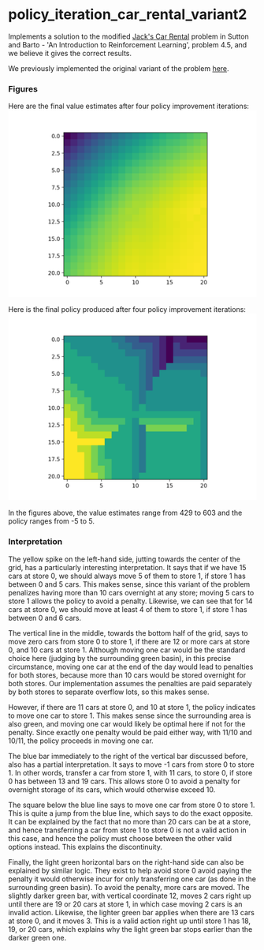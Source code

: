 # policy_iteration_car_rental_variant2

Implements a solution to the modified [Jack's Car Rental](http://www.incompleteideas.net/sutton/book/first/4/node4.html) problem in Sutton and Barto - 'An Introduction to Reinforcement Learning',
problem 4.5, and we believe it gives the correct results. 

We previously implemented the original variant of the problem [here](https://github.com/lucaslingle/policy_iteration_car_rental). 

### Figures

Here are the final value estimates after four policy improvement iterations:
![value estimates](assets/value_estimates.png)

Here is the final policy produced after four policy improvement iterations:
![policy](assets/policy.png)

In the figures above, the value estimates range from 429 to 603 and the policy ranges from -5 to 5.

### Interpretation

The yellow spike on the left-hand side, jutting towards the center of the grid, has a particularly interesting interpretation. 
It says that if we have 15 cars at store 0, we should always move 5 of them to store 1, if store 1 has between 0 and 5 cars.
This makes sense, since this variant of the problem penalizes having more than 10 cars overnight at any store; moving 5 cars to store 1 allows the policy to avoid a penalty.
Likewise, we can see that for 14 cars at store 0, we should move at least 4 of them to store 1, if store 1 has between 0 and 6 cars.

The vertical line in the middle, towards the bottom half of the grid, says to move zero cars from store 0 to store 1, if there are 12 or more cars at store 0, and 10 cars at store 1. 
Although moving one car would be the standard choice here (judging by the surrounding green basin), in this precise circumstance, 
moving one car at the end of the day would lead to penalties for both stores, because more than 10 cars would be stored overnight for both stores. 
Our implementation assumes the penalties are paid separately by both stores to separate overflow lots, so this makes sense.

However, if there are 11 cars at store 0, and 10 at store 1, the policy indicates to move one car to store 1. 
This makes sense since the surrounding area is also green, and moving one car would likely be optimal here if not for the penalty. 
Since exactly one penalty would be paid either way, with 11/10 and 10/11, the policy proceeds in moving one car.

The blue bar immediately to the right of the vertical bar discussed before, also has a partial interpretation. It says to move -1 cars from store 0 to store 1. 
In other words, transfer a car from store 1, with 11 cars, to store 0, if store 0 has between 13 and 19 cars. 
This allows store 0 to avoid a penalty for overnight storage of its cars, which would otherwise exceed 10.

The square below the blue line says to move one car from store 0 to store 1. This is quite a jump from the blue line, which says to do the exact opposite.
It can be explained by the fact that no more than 20 cars can be at a store, and hence transferring a car from store 1 to store 0 is not a valid action in this case, 
and hence the policy must choose between the other valid options instead. This explains the discontinuity. 

Finally, the light green horizontal bars on the right-hand side can also be explained by similar logic. They exist to help avoid store 0 avoid paying the penalty 
it would otherwise incur for only transferring one car (as done in the surrounding green basin). To avoid the penalty, more cars are moved. The slightly darker green bar, 
with vertical coordinate 12, moves 2 cars right up until there are 19 or 20 cars at store 1, in which case moving 2 cars is an invalid action. 
Likewise, the lighter green bar applies when there are 13 cars at store 0, and it moves 3. This is a valid action right up until store 1 has 18, 19, or 20 cars, 
which explains why the light green bar stops earlier than the darker green one. 
